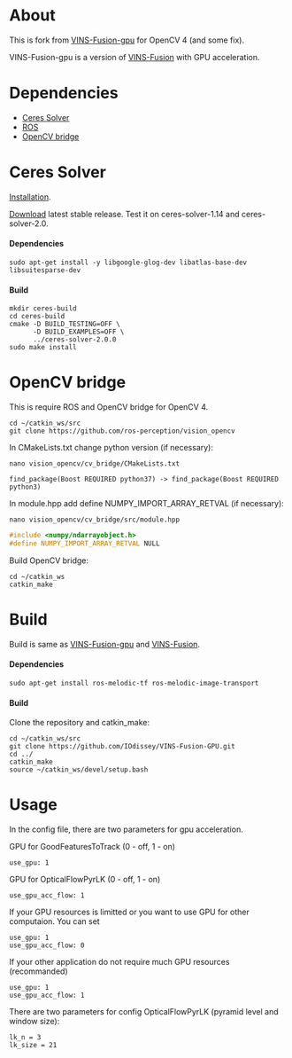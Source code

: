 # About
This is fork from [VINS-Fusion-gpu](https://github.com/pjrambo/VINS-Fusion-gpu) for OpenCV 4 (and some fix).

VINS-Fusion-gpu is a version of [VINS-Fusion](https://github.com/HKUST-Aerial-Robotics/VINS-Fusion) with GPU acceleration.


# Dependencies
- [Ceres Solver](http://ceres-solver.org/installation.html)
- [ROS](http://wiki.ros.org/ROS/Installation)
- [OpenCV bridge](https://github.com/ros-perception/vision_opencv)


# Ceres Solver

[Installation](http://ceres-solver.org/installation.html).

[Download](http://ceres-solver.org/ceres-solver-2.0.0.tar.gz) latest stable release. Test it on ceres-solver-1.14 and ceres-solver-2.0.

#### Dependencies

```
sudo apt-get install -y libgoogle-glog-dev libatlas-base-dev libsuitesparse-dev
```

#### Build
```
mkdir ceres-build
cd ceres-build
cmake -D BUILD_TESTING=OFF \
      -D BUILD_EXAMPLES=OFF \
      ../ceres-solver-2.0.0
sudo make install
```

# OpenCV bridge
This is require ROS and OpenCV bridge for OpenCV 4.

```
cd ~/catkin_ws/src
git clone https://github.com/ros-perception/vision_opencv
```

In CMakeLists.txt change python version (if necessary):
```
nano vision_opencv/cv_bridge/CMakeLists.txt
```
```
find_package(Boost REQUIRED python37) -> find_package(Boost REQUIRED python3)
```

In module.hpp add define NUMPY_IMPORT_ARRAY_RETVAL (if necessary):
```
nano vision_opencv/cv_bridge/src/module.hpp
```
```cpp
#include <numpy/ndarrayobject.h>
#define NUMPY_IMPORT_ARRAY_RETVAL NULL
```

Build OpenCV bridge:
```
cd ~/catkin_ws
catkin_make
```


# Build
Build is same as [VINS-Fusion-gpu](https://github.com/pjrambo/VINS-Fusion-gpu#2-build-vins-fusion) and [VINS-Fusion](https://github.com/HKUST-Aerial-Robotics/VINS-Fusion#2-build-vins-fusion).

#### Dependencies
```
sudo apt-get install ros-melodic-tf ros-melodic-image-transport
```

#### Build
Clone the repository and catkin_make:
```
cd ~/catkin_ws/src
git clone https://github.com/IOdissey/VINS-Fusion-GPU.git
cd ../
catkin_make
source ~/catkin_ws/devel/setup.bash
```


# Usage
In the config file, there are two parameters for gpu acceleration.

GPU for GoodFeaturesToTrack (0 - off, 1 - on) 
```
use_gpu: 1
```

GPU for OpticalFlowPyrLK (0 - off, 1 - on) 
```
use_gpu_acc_flow: 1
```

If your GPU resources is limitted or you want to use GPU for other computaion. You can set
```
use_gpu: 1
use_gpu_acc_flow: 0
```

If your other application do not require much GPU resources (recommanded)
```
use_gpu: 1
use_gpu_acc_flow: 1
```

There are two parameters for config OpticalFlowPyrLK (pyramid level and window size):
```
lk_n = 3
lk_size = 21
```
